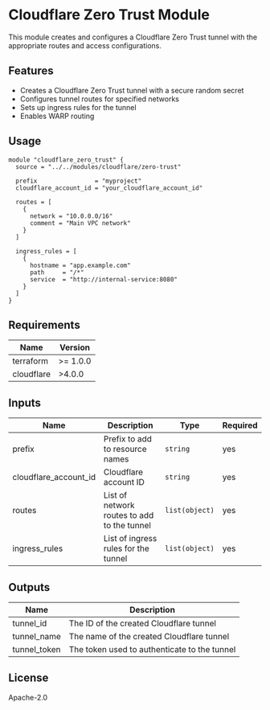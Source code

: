 # Cloudflare Zero Trust Module

This module creates and configures a Cloudflare Zero Trust tunnel with the appropriate routes and access configurations.

## Features

- Creates a Cloudflare Zero Trust tunnel with a secure random secret
- Configures tunnel routes for specified networks
- Sets up ingress rules for the tunnel
- Enables WARP routing

## Usage

```hcl
module "cloudflare_zero_trust" {
  source = "../../modules/cloudflare/zero-trust"

  prefix                = "myproject"
  cloudflare_account_id = "your_cloudflare_account_id"
  
  routes = [
    {
      network = "10.0.0.0/16"
      comment = "Main VPC network"
    }
  ]
  
  ingress_rules = [
    {
      hostname = "app.example.com"
      path     = "/*"
      service  = "http://internal-service:8080"
    }
  ]
}
```

## Requirements

| Name | Version |
|------|---------|
| terraform | >= 1.0.0 |
| cloudflare | >4.0.0 |

## Inputs

| Name | Description | Type | Required |
|------|-------------|------|----------|
| prefix | Prefix to add to resource names | `string` | yes |
| cloudflare_account_id | Cloudflare account ID | `string` | yes |
| routes | List of network routes to add to the tunnel | `list(object)` | yes |
| ingress_rules | List of ingress rules for the tunnel | `list(object)` | yes |

## Outputs

| Name | Description |
|------|-------------|
| tunnel_id | The ID of the created Cloudflare tunnel |
| tunnel_name | The name of the created Cloudflare tunnel |
| tunnel_token | The token used to authenticate to the tunnel |

## License

Apache-2.0